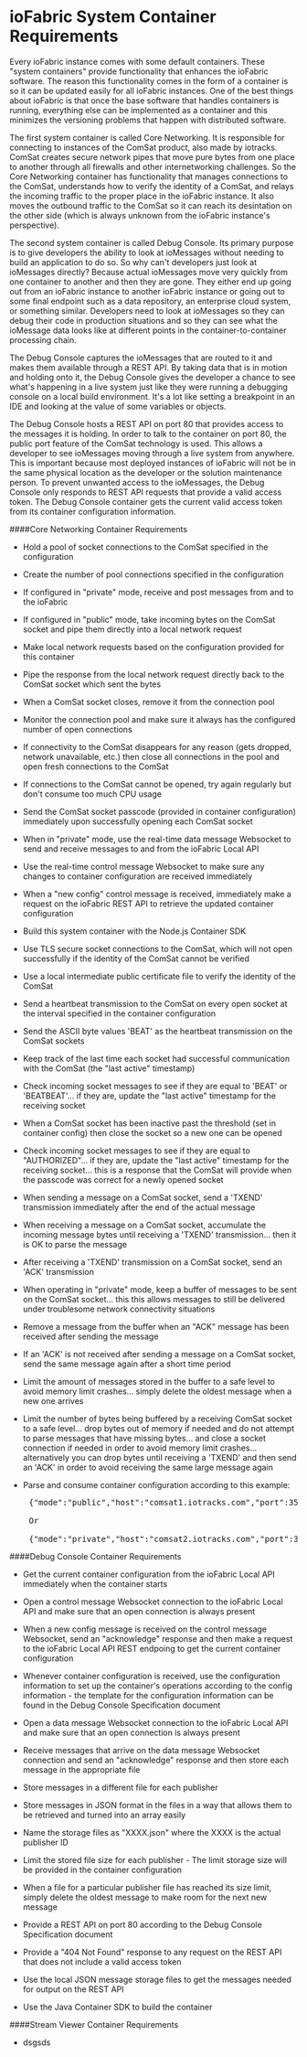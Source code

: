 # ioFabric System Container Requirements

Every ioFabric instance comes with some default containers. These "system containers" provide functionality that enhances the ioFabric software. The reason this functionality comes in the form of a container is so it can be updated easily for all ioFabric instances. One of the best things about ioFabric is that once the base software that handles containers is running, everything else can be implemented as a container and this minimizes the versioning problems that happen with distributed software.

The first system container is called Core Networking. It is responsible for connecting to instances of the ComSat product, also made by iotracks. ComSat creates secure network pipes that move pure bytes from one place to another through all firewalls and other internetworking challenges. So the Core Networking container has functionality that manages connections to the ComSat, understands how to verify the identity of a ComSat, and relays the incoming traffic to the proper place in the ioFabric instance. It also moves the outbound traffic to the ComSat so it can reach its desintation on the other side (which is always unknown from the ioFabric instance's perspective).

The second system container is called Debug Console. Its primary purpose is to give developers the ability to look at ioMessages without needing to build an application to do so. So why can't developers just look at ioMessages directly? Because actual ioMessages move very quickly from one container to another and then they are gone. They either end up going out from an ioFabric instance to another ioFabric instance or going out to some final endpoint such as a data repository, an enterprise cloud system, or something similar. Developers need to look at ioMessages so they can debug their code in production situations and so they can see what the ioMessage data looks like at different points in the container-to-container processing chain.

The Debug Console captures the ioMessages that are routed to it and makes them available through a REST API. By taking data that is in motion and holding onto it, the Debug Console gives the developer a chance to see what's happening in a live system just like they were running a debugging console on a local build environment. It's a lot like setting a breakpoint in an IDE and looking at the value of some variables or objects.

The Debug Console hosts a REST API on port 80 that provides access to the messages it is holding. In order to talk to the container on port 80, the public port feature of the ComSat technology is used. This allows a developer to see ioMessages moving through a live system from anywhere. This is important because most deployed instances of ioFabric will not be in the same physical location as the developer or the solution maintenance person. To prevent unwanted access to the ioMessages, the Debug Console only responds to REST API requests that provide a valid access token. The Debug Console container gets the current valid access token from its container configuration information.


####Core Networking Container Requirements

* Hold a pool of socket connections to the ComSat specified in the configuration

* Create the number of pool connections specified in the configuration

* If configured in "private" mode, receive and post messages from and to the ioFabric

* If configured in "public" mode, take incoming bytes on the ComSat socket and pipe them directly into a local network request

* Make local network requests based on the configuration provided for this container

* Pipe the response from the local network request directly back to the ComSat socket which sent the bytes

* When a ComSat socket closes, remove it from the connection pool

* Monitor the connection pool and make sure it always has the configured number of open connections

* If connectivity to the ComSat disappears for any reason (gets dropped, network unavailable, etc.) then close all connections in the pool and open fresh connections to the ComSat

* If connections to the ComSat cannot be opened, try again regularly but don't consume too much CPU usage

* Send the ComSat socket passcode (provided in container configuration) immediately upon successfully opening each ComSat socket

* When in "private" mode, use the real-time data message Websocket to send and receive messages to and from the ioFabric Local API

* Use the real-time control message Websocket to make sure any changes to container configuration are received immediately

* When a "new config" control message is received, immediately make a request on the ioFabric REST API to retrieve the updated container configuration

* Build this system container with the Node.js Container SDK

* Use TLS secure socket connections to the ComSat, which will not open successfully if the identity of the ComSat cannot be verified

* Use a local intermediate public certificate file to verify the identity of the ComSat

* Send a heartbeat transmission to the ComSat on every open socket at the interval specified in the container configuration

* Send the ASCII byte values 'BEAT' as the heartbeat transmission on the ComSat sockets

* Keep track of the last time each socket had successful communication with the ComSat (the "last active" timestamp)

* Check incoming socket messages to see if they are equal to 'BEAT' or 'BEATBEAT'... if they are, update the "last active" timestamp for the receiving socket

* When a ComSat socket has been inactive past the threshold (set in container config) then close the socket so a new one can be opened

* Check incoming socket messages to see if they are equal to "AUTHORIZED"... if they are, update the "last active" timestamp for the receiving socket... this is a response that the ComSat will provide when the passcode was correct for a newly opened socket

* When sending a message on a ComSat socket, send a 'TXEND' transmission immediately after the end of the actual message

* When receiving a message on a ComSat socket, accumulate the incoming message bytes until receiving a 'TXEND' transmission... then it is OK to parse the message

* After receiving a 'TXEND' transmission on a ComSat socket, send an 'ACK' transmission 

* When operating in "private" mode, keep a buffer of messages to be sent on the ComSat socket... this this allows messages to still be delivered under troublesome network connectivity situations

* Remove a message from the buffer when an "ACK" message has been received after sending the message

* If an 'ACK' is not received after sending a message on a ComSat socket, send the same message again after a short time period

* Limit the amount of messages stored in the buffer to a safe level to avoid memory limit crashes... simply delete the oldest message when a new one arrives

* Limit the number of bytes being buffered by a receiving ComSat socket to a safe level... drop bytes out of memory if needed and do not attempt to parse messages that have missing bytes... and close a socket connection if needed in order to avoid memory limit crashes... alternatively you can drop bytes until receiving a 'TXEND' and then send an 'ACK' in order to avoid receiving the same large message again

* Parse and consume container configuration according to this example:

<pre>
	{"mode":"public","host":"comsat1.iotracks.com","port":35046,"connectioncount":60,"passcode":"vy7cvpztnhgc3jdptgxp9ttmzxfyfbqh","localhost":"iofabric","localport":60401,"heartbeatfrequency":20000,"heartbeatabsencethreshold":60000}

	Or

	{"mode":"private","host":"comsat2.iotracks.com","port":35081,"connectioncount":1,"passcode":"vy7cvpztnhgc3jdptgxp9ttmzxfyfbqh","localhost":"","localport":0,"heartbeatfrequency":20000,"heartbeatabsencethreshold":60000}
</pre>


####Debug Console Container Requirements

* Get the current container configuration from the ioFabric Local API immediately when the container starts

* Open a control message Websocket connection to the ioFabric Local API and make sure that an open connection is always present

* When a new config message is received on the control message Websocket, send an "acknowledge" response and then make a request to the ioFabric Local API REST endpoing to get the current container configuration

* Whenever container configuration is received, use the configuration information to set up the container's operations according to the config information - the template for the configuration information can be found in the Debug Console Specification document

* Open a data message Websocket connection to the ioFabric Local API and make sure that an open connection is always present

* Receive messages that arrive on the data message Websocket connection and send an "acknowledge" response and then store each message in the appropriate file

* Store messages in a different file for each publisher

* Store messages in JSON format in the files in a way that allows them to be retrieved and turned into an array easily

* Name the storage files as "XXXX.json" where the XXXX is the actual publisher ID

* Limit the stored file size for each publisher -  The limit storage size will be provided in the container configuration

* When a file for a particular publisher file has reached its size limit, simply delete the oldest message to make room for the next new message

* Provide a REST API on port 80 according to the Debug Console Specification document

* Provide a "404 Not Found" response to any request on the REST API that does not include a valid access token

* Use the local JSON message storage files to get the messages needed for output on the REST API

* Use the Java Container SDK to build the container


####Stream Viewer Container Requirements

* dsgsds



